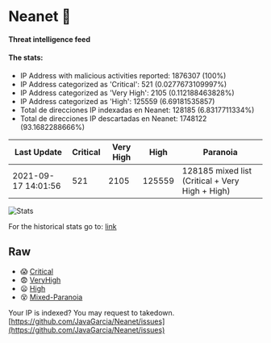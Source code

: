 # Neanet :hocho:
#### Threat intelligence feed
#### The stats:

- IP Address with malicious activities reported: 1876307 (100%)
- IP Address categorized as 'Critical':  521 (0.0277673109997%)
- IP Address categorized as 'Very High':  2105 (0.112188463828%)
- IP Address categorized as 'High':  125559 (6.69181535857)
- Total de direcciones IP indexadas en Neanet:  128185 (6.8317711334%)
- Total de direcciones IP descartadas en Neanet:  1748122 (93.1682288666%)

| Last Update | Critical | Very High | High | Paranoia |
| --- | --- | --- | --- | --- |
| 2021-09-17 14:01:56 | 521 | 2105 | 125559 | 128185 mixed list (Critical + Very High + High)|

![Stats](https://docs.google.com/spreadsheets/d/e/2PACX-1vSnaNMIXVabIpDJjufMlzH7poXnshF3mgd8Is1g9ytUEzVsP5my4Trn8f-xkoLLQ38xpL3HtmUexLo6/pubchart?oid=501124687&format=image)

For the historical stats go to: [link](/stats.csv)
## Raw
- :scream: [Critical](https://raw.githubusercontent.com/JavaGarcia/Neanet/master/blacklists/neanet_critical.txt)
- :fearful: [VeryHigh](https://raw.githubusercontent.com/JavaGarcia/Neanet/master/blacklists/neanet_veryHigh.txtt)
- :frowning: [High](https://raw.githubusercontent.com/JavaGarcia/Neanet/master/blacklists/neanet_high.txt)
- :dizzy_face: [Mixed-Paranoia](https://raw.githubusercontent.com/JavaGarcia/Neanet/master/blacklists/neanet_all.txt)


Your IP is indexed? You may request to takedown. [https://github.com/JavaGarcia/Neanet/issues](https://github.com/JavaGarcia/Neanet/issues)




























































































































































































































































































































































































































































































































































































































































































































































































































































































































































































































































































































































































































































































































































































































































































































































































































































































































































































































































































































































































































































































































































































































































































































































































































































































































































































































































































































































































































































































































































































































































































































































































































































































































































































































































































































































































































































































































































































































































































































































































































































































































































































































































































































































































































































































































































































































































































































































































































































































































































































































































































































































































































































































































































































































































































































































































































































































































































































































































































































































































































































































































































































































































































































































































































































































































































































































































































































































































































































































































































































































































































































































































































































































































































































































































































































































































































































































































































































































































































































































































































































































































































































































































































































































































































































































































































































































































































































































































































































































































































































































